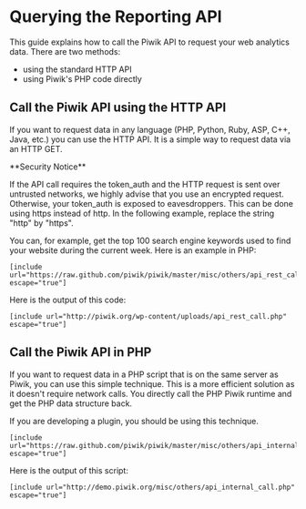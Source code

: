 # Querying the Reporting API

This guide explains how to call the Piwik API to request your web analytics data. There are two methods:

*   using the standard HTTP API
*   using Piwik's PHP code directly

## Call the Piwik API using the HTTP API

If you want to request data in any language (PHP, Python, Ruby, ASP, C++, Java, etc.) you can use the HTTP API. It is a simple way to request data via an HTTP GET.

<div markdown="1" class="alert alert-warning">
**Security Notice**

If the API call requires the token_auth and the HTTP request is sent over untrusted networks, we highly advise that you use an encrypted request. Otherwise, your token\_auth is exposed to eavesdroppers. This can be done using https instead of http. In the following example, replace the string "http" by "https".
</div>

You can, for example, get the top 100 search engine keywords used to find your website during the current week. Here is an example in PHP:

<pre><code markdown="1">[include url="https://raw.github.com/piwik/piwik/master/misc/others/api_rest_call.php" escape="true"]</code></pre>

Here is the output of this code:

<pre><code markdown="1">[include url="http://piwik.org/wp-content/uploads/api_rest_call.php" escape="true"]</code></pre>

## Call the Piwik API in PHP

If you want to request data in a PHP script that is on the same server as Piwik, you can use this simple technique. This is a more efficient solution as it doesn't require network calls. You directly call the PHP Piwik runtime and get the PHP data structure back.

If you are developing a plugin, you should be using this technique.

<pre><code markdown="1">[include url="https://raw.github.com/piwik/piwik/master/misc/others/api_internal_call.php" escape="true"]</code></pre>

Here is the output of this script:

<pre><code markdown="1">[include url="http://demo.piwik.org/misc/others/api_internal_call.php" escape="true"]</code></pre>